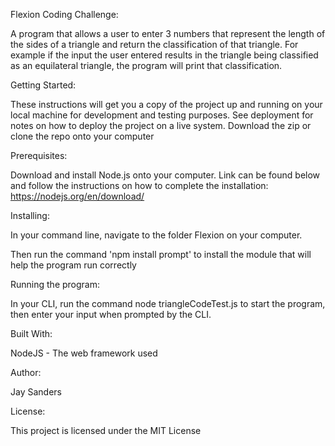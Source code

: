 Flexion Coding Challenge:

A program that allows a user to enter 3 numbers that represent the length of the sides of a triangle and return the classification of that triangle. For example if the input the user entered results in the triangle being classified as an equilateral triangle, the program will print that classification.

Getting Started:

These instructions will get you a copy of the project up and running on your local machine for development and testing purposes. See deployment for notes on how to deploy the project on a live system.
Download the zip or clone the repo onto your computer

Prerequisites:

Download and install Node.js onto your computer. Link can be found below and follow the instructions on how to complete the installation:
https://nodejs.org/en/download/

Installing:

In your command line, navigate to the folder Flexion on your computer.

Then run the command 'npm install prompt' to install the module that will help the program run correctly

Running the program:

In your CLI, run the command node triangleCodeTest.js to start the program, then enter your input when prompted by the CLI.

Built With:

NodeJS - The web framework used

Author:

Jay Sanders 

License:

This project is licensed under the MIT License 
